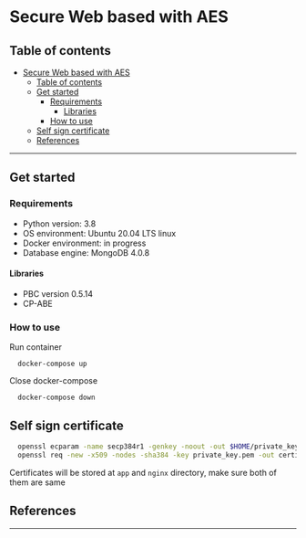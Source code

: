 # Secure Web based with AES

## Table of contents

- [Secure Web based with AES](#secure-web-based-with-aes)
  - [Table of contents](#table-of-contents)
  - [Get started](#get-started)
    - [Requirements](#requirements)
      - [Libraries](#libraries)
    - [How to use](#how-to-use)
  - [Self sign certificate](#self-sign-certificate)
  - [References](#references)
       
---

## Get started

### Requirements

- Python version: 3.8
- OS environment: Ubuntu 20.04 LTS linux
- Docker environment: in progress
- Database engine: MongoDB 4.0.8

#### Libraries

- PBC version 0.5.14
- CP-ABE 

### How to use

Run container

```
  docker-compose up 
```

Close docker-compose

```
  docker-compose down 
```

## Self sign certificate

```sh
  openssl ecparam -name secp384r1 -genkey -noout -out $HOME/private_key.pem 
  openssl req -new -x509 -nodes -sha384 -key private_key.pem -out certificate.pem -days 365 
```

Certificates will be stored at `app` and `nginx` directory, make sure both of them are same

## References

---

